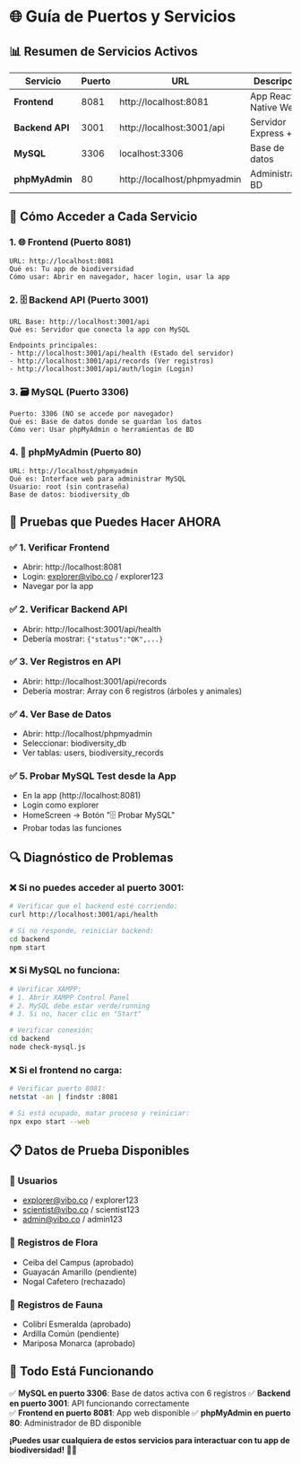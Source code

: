 # 🌐 Guía de Puertos y Servicios

## 📊 **Resumen de Servicios Activos**

| Servicio | Puerto | URL | Descripción | Estado |
|----------|--------|-----|-------------|--------|
| **Frontend** | 8081 | http://localhost:8081 | App React Native Web | ✅ Activo |
| **Backend API** | 3001 | http://localhost:3001/api | Servidor Express + API | ✅ Activo |
| **MySQL** | 3306 | localhost:3306 | Base de datos | ✅ Activo |
| **phpMyAdmin** | 80 | http://localhost/phpmyadmin | Administrador BD | ✅ Disponible |

## 🎯 **Cómo Acceder a Cada Servicio**

### 1. **🌐 Frontend (Puerto 8081)**
```
URL: http://localhost:8081
Qué es: Tu app de biodiversidad
Cómo usar: Abrir en navegador, hacer login, usar la app
```

### 2. **🗄️ Backend API (Puerto 3001)**
```
URL Base: http://localhost:3001/api
Qué es: Servidor que conecta la app con MySQL

Endpoints principales:
- http://localhost:3001/api/health (Estado del servidor)
- http://localhost:3001/api/records (Ver registros)
- http://localhost:3001/api/auth/login (Login)
```

### 3. **🗃️ MySQL (Puerto 3306)**
```
Puerto: 3306 (NO se accede por navegador)
Qué es: Base de datos donde se guardan los datos
Cómo ver: Usar phpMyAdmin o herramientas de BD
```

### 4. **🔧 phpMyAdmin (Puerto 80)**
```
URL: http://localhost/phpmyadmin
Qué es: Interface web para administrar MySQL
Usuario: root (sin contraseña)
Base de datos: biodiversity_db
```

## 🧪 **Pruebas que Puedes Hacer AHORA**

### ✅ **1. Verificar Frontend**
- Abrir: http://localhost:8081
- Login: explorer@vibo.co / explorer123
- Navegar por la app

### ✅ **2. Verificar Backend API**
- Abrir: http://localhost:3001/api/health
- Debería mostrar: `{"status":"OK",...}`

### ✅ **3. Ver Registros en API**
- Abrir: http://localhost:3001/api/records
- Debería mostrar: Array con 6 registros (árboles y animales)

### ✅ **4. Ver Base de Datos**
- Abrir: http://localhost/phpmyadmin
- Seleccionar: biodiversity_db
- Ver tablas: users, biodiversity_records

### ✅ **5. Probar MySQL Test desde la App**
- En la app (http://localhost:8081)
- Login como explorer
- HomeScreen → Botón "🗄️ Probar MySQL"
- Probar todas las funciones

## 🔍 **Diagnóstico de Problemas**

### ❌ **Si no puedes acceder al puerto 3001:**
```bash
# Verificar que el backend esté corriendo:
curl http://localhost:3001/api/health

# Si no responde, reiniciar backend:
cd backend
npm start
```

### ❌ **Si MySQL no funciona:**
```bash
# Verificar XAMPP:
# 1. Abrir XAMPP Control Panel
# 2. MySQL debe estar verde/running
# 3. Si no, hacer clic en "Start"

# Verificar conexión:
cd backend
node check-mysql.js
```

### ❌ **Si el frontend no carga:**
```bash
# Verificar puerto 8081:
netstat -an | findstr :8081

# Si está ocupado, matar proceso y reiniciar:
npx expo start --web
```

## 📋 **Datos de Prueba Disponibles**

### 👥 **Usuarios**
- explorer@vibo.co / explorer123
- scientist@vibo.co / scientist123  
- admin@vibo.co / admin123

### 🌳 **Registros de Flora**
- Ceiba del Campus (aprobado)
- Guayacán Amarillo (pendiente)
- Nogal Cafetero (rechazado)

### 🦋 **Registros de Fauna**
- Colibrí Esmeralda (aprobado)
- Ardilla Común (pendiente)
- Mariposa Monarca (aprobado)

## 🎉 **Todo Está Funcionando**

✅ **MySQL en puerto 3306**: Base de datos activa con 6 registros
✅ **Backend en puerto 3001**: API funcionando correctamente  
✅ **Frontend en puerto 8081**: App web disponible
✅ **phpMyAdmin en puerto 80**: Administrador de BD disponible

**¡Puedes usar cualquiera de estos servicios para interactuar con tu app de biodiversidad!** 🌳🦋
